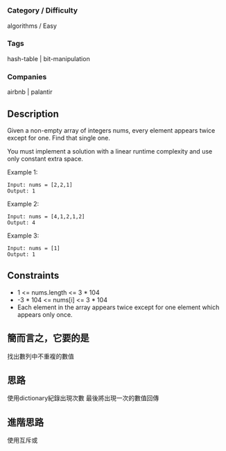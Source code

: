 # [](https://leetcode.com/problems)

### Category / Difficulty
algorithms / Easy

### Tags
hash-table | bit-manipulation
	 		
### Companies
airbnb | palantir

## Description
Given a non-empty array of integers nums, every element appears twice except for one. Find that single one.

You must implement a solution with a linear runtime complexity and use only constant extra space.

 

Example 1:
```
Input: nums = [2,2,1]
Output: 1
```
Example 2:
```
Input: nums = [4,1,2,1,2]
Output: 4
```
Example 3:
```
Input: nums = [1]
Output: 1
```

## Constraints
- 1 <= nums.length <= 3 * 104
- -3 * 104 <= nums[i] <= 3 * 104
- Each element in the array appears twice except for one element which appears only once.

## 簡而言之，它要的是
找出數列中不重複的數值

## 思路
使用dictionary紀錄出現次數
最後將出現一次的數值回傳

## 進階思路
使用互斥或

